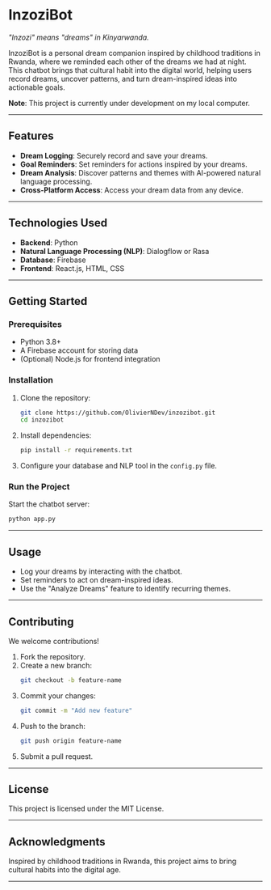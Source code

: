 
# **InzoziBot**  

_"Inzozi" means "dreams" in Kinyarwanda._  

InzoziBot is a personal dream companion inspired by childhood traditions in Rwanda, where we reminded each other of the dreams we had at night. This chatbot brings that cultural habit into the digital world, helping users record dreams, uncover patterns, and turn dream-inspired ideas into actionable goals.  

**Note**: This project is currently under development on my local computer.

---

## **Features**  
- **Dream Logging**: Securely record and save your dreams.  
- **Goal Reminders**: Set reminders for actions inspired by your dreams.  
- **Dream Analysis**: Discover patterns and themes with AI-powered natural language processing.  
- **Cross-Platform Access**: Access your dream data from any device.  

---

## **Technologies Used**  
- **Backend**: Python  
- **Natural Language Processing (NLP)**: Dialogflow or Rasa  
- **Database**: Firebase   
- **Frontend**: React.js, HTML, CSS  

---

## **Getting Started**  

### Prerequisites  
- Python 3.8+  
- A Firebase  account for storing data  
- (Optional) Node.js for frontend integration  

### Installation  
1. Clone the repository:  
   ```bash  
   git clone https://github.com/OlivierNDev/inzozibot.git  
   cd inzozibot  
   ```  
2. Install dependencies:  
   ```bash  
   pip install -r requirements.txt  
   ```  
3. Configure your database and NLP tool in the `config.py` file.  

### Run the Project  
Start the chatbot server:  
```bash  
python app.py  
```  

---

## **Usage**  
- Log your dreams by interacting with the chatbot.  
- Set reminders to act on dream-inspired ideas.  
- Use the "Analyze Dreams" feature to identify recurring themes.  

---

## **Contributing**  
We welcome contributions!  
1. Fork the repository.  
2. Create a new branch:  
   ```bash  
   git checkout -b feature-name  
   ```  
3. Commit your changes:  
   ```bash  
   git commit -m "Add new feature"  
   ```  
4. Push to the branch:  
   ```bash  
   git push origin feature-name  
   ```  
5. Submit a pull request.  

---

## **License**  
This project is licensed under the MIT License. 

---

## **Acknowledgments**  
Inspired by childhood traditions in Rwanda, this project aims to bring cultural habits into the digital age.  

---
